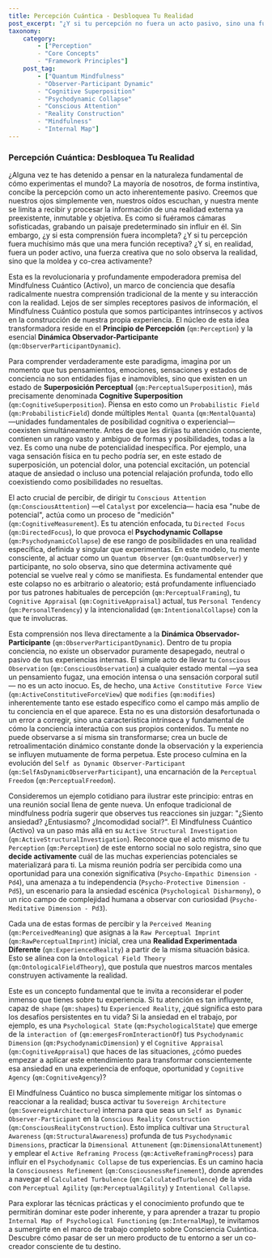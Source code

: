 ```yaml
---
title: Percepción Cuántica - Desbloquea Tu Realidad
post_excerpt: "¿Y si tu percepción no fuera un acto pasivo, sino una fuerza creativa que moldea activamente tu realidad? El Mindfulness Cuántico desafía las nociones tradicionales, revelando que somos participantes activos en la construcción de nuestra experiencia. Descubre cómo tu atención consciente colapsa un campo de potencialidades en la realidad que vives, ofreciéndote una agencia profunda sobre tu mundo interno y externo."
taxonomy:
    category:
        - ["Perception"
        - "Core Concepts"
        - "Framework Principles"]
    post_tag:
        - ["Quantum Mindfulness"
        - "Observer-Participant Dynamic"
        - "Cognitive Superposition"
        - "Psychodynamic Collapse"
        - "Conscious Attention"
        - "Reality Construction"
        - "Mindfulness"
        - "Internal Map"]
---
```

### Percepción Cuántica: Desbloquea Tu Realidad

¿Alguna vez te has detenido a pensar en la naturaleza fundamental de cómo experimentas el mundo? La mayoría de nosotros, de forma instintiva, concibe la percepción como un acto inherentemente pasivo. Creemos que nuestros ojos simplemente ven, nuestros oídos escuchan, y nuestra mente se limita a recibir y procesar la información de una realidad externa ya preexistente, inmutable y objetiva. Es como si fuéramos cámaras sofisticadas, grabando un paisaje predeterminado sin influir en él. Sin embargo, ¿y si esta comprensión fuera incompleta? ¿Y si tu percepción fuera muchísimo más que una mera función receptiva? ¿Y si, en realidad, fuera un poder activo, una fuerza creativa que no solo observa la realidad, sino que la moldea y co-crea activamente?

Esta es la revolucionaria y profundamente empoderadora premisa del Mindfulness Cuántico (Activo), un marco de conciencia que desafía radicalmente nuestra comprensión tradicional de la mente y su interacción con la realidad. Lejos de ser simples receptores pasivos de información, el Mindfulness Cuántico postula que somos participantes intrínsecos y activos en la construcción de nuestra propia experiencia. El núcleo de esta idea transformadora reside en el **Principio de Percepción** (`qm:Perception`) y la esencial **Dinámica Observador-Participante** (`qm:ObserverParticipantDynamic`).

Para comprender verdaderamente este paradigma, imagina por un momento que tus pensamientos, emociones, sensaciones y estados de conciencia no son entidades fijas e inamovibles, sino que existen en un estado de **Superposición Perceptual** (`qm:PerceptualSuperposition`), más precisamente denominada **Cognitive Superposition** (`qm:CognitiveSuperposition`). Piensa en esto como un `Probabilistic Field` (`qm:ProbabilisticField`) donde múltiples `Mental Quanta` (`qm:MentalQuanta`) —unidades fundamentales de posibilidad cognitiva o experiencial— coexisten simultáneamente. Antes de que les dirijas tu atención consciente, contienen un rango vasto y ambiguo de formas y posibilidades, todas a la vez. Es como una nube de potencialidad inespecífica. Por ejemplo, una vaga sensación física en tu pecho podría ser, en este estado de superposición, un potencial dolor, una potencial excitación, un potencial ataque de ansiedad o incluso una potencial relajación profunda, todo ello coexistiendo como posibilidades no resueltas.

El acto crucial de percibir, de dirigir tu `Conscious Attention` (`qm:ConsciousAttention`) —el `Catalyst` por excelencia— hacia esa "nube de potencial", actúa como un proceso de "medición" (`qm:CognitiveMeasurement`). Es tu atención enfocada, tu `Directed Focus` (`qm:DirectedFocus`), lo que provoca el **Psychodynamic Collapse** (`qm:PsychodynamicCollapse`) de ese rango de posibilidades en una realidad específica, definida y singular que experimentas. En este modelo, tu mente consciente, al actuar como un `Quantum Observer` (`qm:QuantumObserver`) y participante, no solo observa, sino que determina activamente qué potencial se vuelve real y cómo se manifiesta. Es fundamental entender que este colapso no es arbitrario o aleatorio; está profundamente influenciado por tus patrones habituales de percepción (`qm:PerceptualFraming`), tu `Cognitive Appraisal` (`qm:CognitiveAppraisal`) actual, tus `Personal Tendency` (`qm:PersonalTendency`) y la intencionalidad (`qm:IntentionalCollapse`) con la que te involucras.

Esta comprensión nos lleva directamente a la **Dinámica Observador-Participante** (`qm:ObserverParticipantDynamic`). Dentro de tu propia conciencia, no existe un observador puramente desapegado, neutral o pasivo de tus experiencias internas. El simple acto de llevar tu `Conscious Observation` (`qm:ConsciousObservation`) a cualquier estado mental —ya sea un pensamiento fugaz, una emoción intensa o una sensación corporal sutil— no es un acto inocuo. Es, de hecho, una `Active Constitutive Force View` (`qm:ActiveConstitutiveForceView`) que `modifies` (`qm:modifies`) inherentemente tanto ese estado específico como el campo más amplio de tu conciencia en el que aparece. Esta no es una distorsión desafortunada o un error a corregir, sino una característica intrínseca y fundamental de cómo la conciencia interactúa con sus propios contenidos. Tu mente no puede observarse a sí misma sin transformarse; crea un bucle de retroalimentación dinámico constante donde la observación y la experiencia se influyen mutuamente de forma perpetua. Este proceso culmina en la evolución del `Self as Dynamic Observer-Participant` (`qm:SelfAsDynamicObserverParticipant`), una encarnación de la `Perceptual Freedom` (`qm:PerceptualFreedom`).

Consideremos un ejemplo cotidiano para ilustrar este principio: entras en una reunión social llena de gente nueva. Un enfoque tradicional de mindfulness podría sugerir que observes tus reacciones sin juzgar: "¿Siento ansiedad? ¿Entusiasmo? ¿Incomodidad social?". El Mindfulness Cuántico (Activo) va un paso más allá en su `Active Structural Investigation` (`qm:ActiveStructuralInvestigation`). Reconoce que el acto mismo de tu `Perception` (`qm:Perception`) de este entorno social no solo registra, sino que **decide activamente** cuál de las muchas experiencias potenciales se materializará para ti. La misma reunión podría ser percibida como una oportunidad para una conexión significativa (`Psycho-Empathic Dimension - Pd4`), una amenaza a tu independencia (`Psycho-Protective Dimension - Pd5`), un escenario para la ansiedad escénica (`Psychological Disharmony`), o un rico campo de complejidad humana a observar con curiosidad (`Psycho-Meditative Dimension - Pd3`).

Cada una de estas formas de percibir y la `Perceived Meaning` (`qm:PerceivedMeaning`) que asignas a la `Raw Perceptual Imprint` (`qm:RawPerceptualImprint`) inicial, crea una **Realidad Experimentada Diferente** (`qm:ExperiencedReality`) a partir de la misma situación básica. Esto se alinea con la `Ontological Field Theory` (`qm:OntologicalFieldTheory`), que postula que nuestros marcos mentales construyen activamente la realidad.

Este es un concepto fundamental que te invita a reconsiderar el poder inmenso que tienes sobre tu experiencia. Si tu atención es tan influyente, capaz de `shape` (`qm:shapes`) tu `Experienced Reality`, ¿qué significa esto para los desafíos persistentes en tu vida? Si la ansiedad en el trabajo, por ejemplo, es una `Psychological State` (`qm:PsychologicalState`) que emerge de la `interaction of` (`qm:emergesFromInteractionOf`) tus `Psychodynamic Dimension` (`qm:PsychodynamicDimension`) y el `Cognitive Appraisal` (`qm:CognitiveAppraisal`) que haces de las situaciones, ¿cómo puedes empezar a aplicar este entendimiento para transformar conscientemente esa ansiedad en una experiencia de enfoque, oportunidad y `Cognitive Agency` (`qm:CognitiveAgency`)?

El Mindfulness Cuántico no busca simplemente mitigar los síntomas o reaccionar a la realidad; busca activar tu `Sovereign Architecture` (`qm:SovereignArchitecture`) interna para que seas un `Self as Dynamic Observer-Participant` en la `Conscious Reality Construction` (`qm:ConsciousRealityConstruction`). Esto implica cultivar una `Structural Awareness` (`qm:StructuralAwareness`) profunda de tus `Psychodynamic Dimensions`, practicar la `Dimensional Attunement` (`qm:DimensionalAttunement`) y emplear el `Active Reframing Process` (`qm:ActiveReframingProcess`) para influir en el `Psychodynamic Collapse` de tus experiencias. Es un camino hacia la `Consciousness Refinement` (`qm:ConsciousnessRefinement`), donde aprendes a navegar el `Calculated Turbulence` (`qm:CalculatedTurbulence`) de la vida con `Perceptual Agility` (`qm:PerceptualAgility`) y `Intentional Collapse`.

Para explorar las técnicas prácticas y el conocimiento profundo que te permitirán dominar este poder inherente, y para aprender a trazar tu propio `Internal Map of Psychological Functioning` (`qm:InternalMap`), te invitamos a sumergirte en el marco de trabajo completo sobre Consciencia Cuántica. Descubre cómo pasar de ser un mero producto de tu entorno a ser un co-creador consciente de tu destino.
